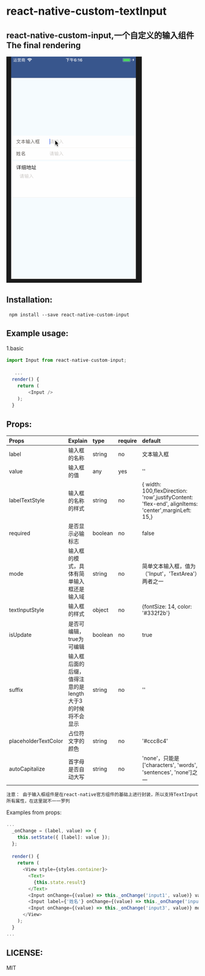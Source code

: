 # react-native-custom-textInput
react-native-custom-input,一个自定义的输入组件    
The final rendering
----
![The final rendering](https://github.com/suwu150/react-native-custom-input/blob/master/react-native-custom-input.gif?raw=true)

Installation:  
-------------------------------------- 
```
 npm install --save react-native-custom-input
```
Example usage: 
--------------------------------------- 
1.basic     

```javascript
import Input from react-native-custom-input;

   ...
  render() {
    return (
        <Input />
    );
  }
```

Props:   
---------------------------------------

|Props|Explain|type|require|default|          
|:-------|:--------|:--------|:-------|:----------|
|label|输入框的名称|string|no|文本输入框|    
|value|输入框的值|any|yes|''|    
|labelTextStyle|输入框的名称的样式|string|no|{ width: 100,flexDirection: 'row',justifyContent: 'flex-end', alignItems: 'center',marginLeft: 15,}|     
|required|是否显示必输标志|boolean|no|false|   
|mode|输入框的模式，具体有简单输入框还是输入域|string|no|简单文本输入框，值为（'Input'，'TextArea'）两者之一|      
|textInputStyle|输入框的样式|object|no|{fontSize: 14, color: '#332f2b'}|  
|isUpdate|是否可编辑，true为可编辑|boolean|no|true|     
|suffix|输入框后面的后缀，值得注意的是length大于3的时候将不会显示|string|no|''|
|placeholderTextColor|占位符文字的颜色|string|no|'#ccc8c4'|     
|autoCapitalize|首字母是否自动大写|string|no|'none'，只能是['characters', 'words', 'sentences', 'none']之一|   
   
`注意： 由于输入框组件是在react-native官方组件的基础上进行封装，所以支持TextInput所有属性，在这里就不一一罗列`


Examples from props:
```javascript
...
  _onChange = (label, value) => {
    this.setState({ [label]: value });
  };

  render() {
    return (
      <View style={styles.container}>
        <Text>
          {this.state.result}
        </Text>
        <Input onChange={(value) => this._onChange('input1', value)} value={this.state.input1 || ''} />
        <Input label={'姓名'} onChange={(value) => this._onChange('input2', value)} value={this.state.input2 || ''} />
        <Input onChange={(value) => this._onChange('input3', value)} mode={'TextArea'} label={'详细地址'} value={this.state.input3 || ''} />
      </View>
    );
  }
...

```

LICENSE: 
-------   
MIT

